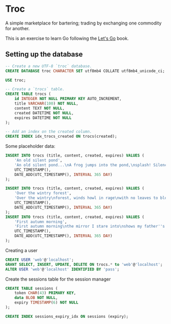 # Troc

A simple marketplace for bartering; trading by exchanging one commodity for
another.

This is an exercise to learn Go following the [Let's Go](https://lets-go.alexedwards.net/) book.

## Setting up the database

```sql
-- Create a new UTF-8 `troc` database.
CREATE DATABASE troc CHARACTER SET utf8mb4 COLLATE utf8mb4_unicode_ci;

USE troc;
```

```sql
-- Create a `trocs` table.
CREATE TABLE trocs (
	id INTEGER NOT NULL PRIMARY KEY AUTO_INCREMENT,
	title VARCHAR(100) NOT NULL,
	content TEXT NOT NULL,
	created DATETIME NOT NULL,
	expires DATETIME NOT NULL
);

-- Add an index on the created column.
CREATE INDEX idx_trocs_created ON trocs(created);
```

Some placeholder data:

```sql
INSERT INTO trocs (title, content, created, expires) VALUES (
	'An old silent pond',
	'An old silent pond...\nA frog jumps into the pond,\nsplash! Silence again.\n\n– Matsuo Bashō',
	UTC_TIMESTAMP(),
	DATE_ADD(UTC_TIMESTAMP(), INTERVAL 365 DAY)
);

INSERT INTO trocs (title, content, created, expires) VALUES (
	'Over the wintry forest',
	'Over the wintry\nforest, winds howl in rage\nwith no leaves to blow.\n\n– Natsume Soseki',
	UTC_TIMESTAMP(),
	DATE_ADD(UTC_TIMESTAMP(), INTERVAL 365 DAY)
);
INSERT INTO trocs (title, content, created, expires) VALUES (
	'First autumn morning',
	'First autumn morning\nthe mirror I stare into\nshows my father''s face.\n\n– Murakami Kijo',
	UTC_TIMESTAMP(),
	DATE_ADD(UTC_TIMESTAMP(), INTERVAL 365 DAY)
);
```

Creating a user

```sql
CREATE USER 'web'@'localhost';
GRANT SELECT, INSERT, UPDATE, DELETE ON trocs.* to 'web'@'localhost';
ALTER USER 'web'@'localhost' IDENTIFIED BY 'pass';
```

Create the sessions table for the session manager

```sql
CREATE TABLE sessions (
	token CHAR(43) PRIMARY KEY,
	data BLOB NOT NULL,
	expiry TIMESTAMP(6) NOT NULL
);

CREATE INDEX sessions_expiry_idx ON sessions (expiry);
```
